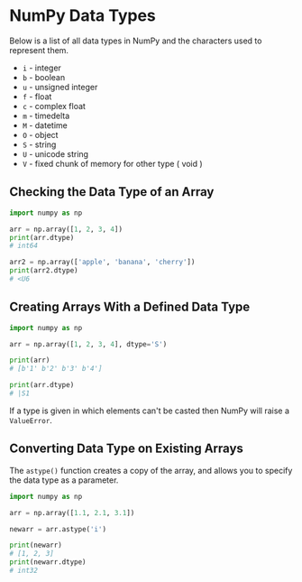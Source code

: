 # NumPy Data Types

Below is a list of all data types in NumPy and the characters used to represent them.

- `i` - integer
- `b` - boolean
- `u` - unsigned integer
- `f` - float
- `c` - complex float
- `m` - timedelta
- `M` - datetime
- `O` - object
- `S` - string
- `U` - unicode string
- `V` - fixed chunk of memory for other type ( void )

## Checking the Data Type of an Array

```py
import numpy as np

arr = np.array([1, 2, 3, 4])
print(arr.dtype)
# int64

arr2 = np.array(['apple', 'banana', 'cherry'])
print(arr2.dtype)
# <U6
```

## Creating Arrays With a Defined Data Type

```py
import numpy as np

arr = np.array([1, 2, 3, 4], dtype='S')

print(arr)
# [b'1' b'2' b'3' b'4']

print(arr.dtype)
# |S1
```

If a type is given in which elements can't be casted then NumPy will raise a `ValueError`.


## Converting Data Type on Existing Arrays

The `astype()` function creates a copy of the array, and allows you to specify the data type as a parameter.

```py
import numpy as np

arr = np.array([1.1, 2.1, 3.1])

newarr = arr.astype('i')

print(newarr)
# [1, 2, 3]
print(newarr.dtype)
# int32
```
